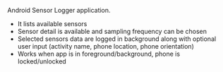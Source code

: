 Android Sensor Logger application. 

- It lists available sensors
- Sensor detail is available and sampling frequency can be chosen
- Selected sensors data are logged in background along with optional user input (activity name, phone location, phone orientation)
- Works when app is in foreground/background, phone is locked/unlocked

